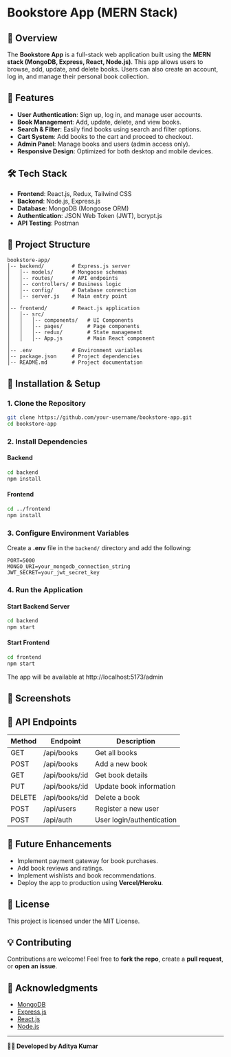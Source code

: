 # Bookstore App (MERN Stack)

## 📖 Overview

The **Bookstore App** is a full-stack web application built using the **MERN stack (MongoDB, Express, React, Node.js)**. This app allows users to browse, add, update, and delete books. Users can also create an account, log in, and manage their personal book collection.

## 🚀 Features

- **User Authentication**: Sign up, log in, and manage user accounts.
- **Book Management**: Add, update, delete, and view books.
- **Search & Filter**: Easily find books using search and filter options.
- **Cart System**: Add books to the cart and proceed to checkout.
- **Admin Panel**: Manage books and users (admin access only).
- **Responsive Design**: Optimized for both desktop and mobile devices.

## 🛠 Tech Stack

- **Frontend**: React.js, Redux, Tailwind CSS
- **Backend**: Node.js, Express.js
- **Database**: MongoDB (Mongoose ORM)
- **Authentication**: JSON Web Token (JWT), bcrypt.js
- **API Testing**: Postman

## 📂 Project Structure

```
bookstore-app/
│-- backend/         # Express.js server
│   │-- models/      # Mongoose schemas
│   │-- routes/      # API endpoints
│   │-- controllers/ # Business logic
│   │-- config/      # Database connection
│   │-- server.js    # Main entry point
│
│-- frontend/        # React.js application
│   │-- src/
│   │   │-- components/   # UI Components
│   │   │-- pages/        # Page components
│   │   │-- redux/        # State management
│   │   │-- App.js        # Main React component
│
│-- .env             # Environment variables
│-- package.json     # Project dependencies
│-- README.md        # Project documentation
```

## 🚀 Installation & Setup

### **1. Clone the Repository**

```sh
git clone https://github.com/your-username/bookstore-app.git
cd bookstore-app
```

### **2. Install Dependencies**

#### Backend

```sh
cd backend
npm install
```

#### Frontend

```sh
cd ../frontend
npm install
```

### **3. Configure Environment Variables**

Create a **.env** file in the `backend/` directory and add the following:

```env
PORT=5000
MONGO_URI=your_mongodb_connection_string
JWT_SECRET=your_jwt_secret_key
```

### **4. Run the Application**

#### Start Backend Server

```sh
cd backend
npm start
```

#### Start Frontend

```sh
cd frontend
npm start
```

The app will be available at http\://localhost:5173/admin

## 📸 Screenshots



## 📜 API Endpoints

| Method | Endpoint        | Description               |
| ------ | --------------- | ------------------------- |
| GET    | /api/books      | Get all books             |
| POST   | /api/books      | Add a new book            |
| GET    | /api/books/\:id | Get book details          |
| PUT    | /api/books/\:id | Update book information   |
| DELETE | /api/books/\:id | Delete a book             |
| POST   | /api/users      | Register a new user       |
| POST   | /api/auth       | User login/authentication |

## 📌 Future Enhancements

- Implement payment gateway for book purchases.
- Add book reviews and ratings.
- Implement wishlists and book recommendations.
- Deploy the app to production using **Vercel/Heroku**.

## 📜 License

This project is licensed under the MIT License.

## 💡 Contributing

Contributions are welcome! Feel free to **fork the repo**, create a **pull request**, or **open an issue**.

## 🙌 Acknowledgments

- [MongoDB](https://www.mongodb.com/)
- [Express.js](https://expressjs.com/)
- [React.js](https://reactjs.org/)
- [Node.js](https://nodejs.org/)

---

**👨‍💻 Developed by Aditya Kumar**

